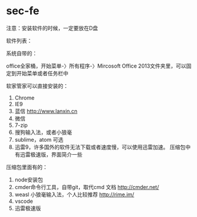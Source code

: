 # sec-fe
注意：安装软件的时候，一定要放在D盘



软件列表：

系统自带的：

office全家桶，开始菜单-〉所有程序-〉Mircosoft Office 2013文件夹里，可以固定到开始菜单或者任务栏中

软家管家可以直接安装的：
1. Chrome
2. IE9
3. 蓝信 http://www.lanxin.cn
4. 微信
5. 7-zip
6. 搜狗输入法，或者小狼毫
7. sublime，atom 可选
8. 迅雷9，许多国外的软件无法下载或者速度慢，可以使用迅雷加速。
压缩包中有迅雷极速版，界面简介一些

压缩包里面有的：
1. node安装包
2. cmder命令行工具，自带git，取代cmd
文档 http://cmder.net/
3. weasl 小狼毫输入法，个人比较推荐
http://rime.im/
4. vscode
5. 迅雷极速版
